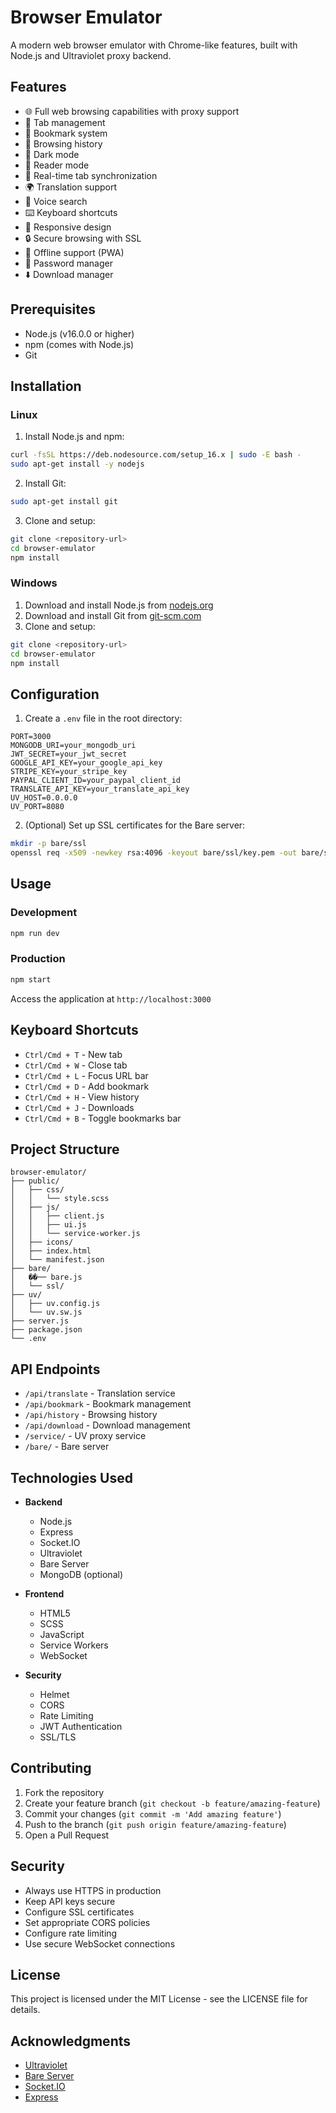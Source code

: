 # Browser Emulator

A modern web browser emulator with Chrome-like features, built with Node.js and Ultraviolet proxy backend.

## Features

- 🌐 Full web browsing capabilities with proxy support
- 📑 Tab management
- 🔖 Bookmark system
- 📜 Browsing history
- 🌙 Dark mode
- 📖 Reader mode
- 🔄 Real-time tab synchronization
- 🌍 Translation support
- 🎤 Voice search
- ⌨️ Keyboard shortcuts
- 📱 Responsive design
- 🔒 Secure browsing with SSL
- 💾 Offline support (PWA)
- 🔑 Password manager
- ⬇️ Download manager

## Prerequisites

- Node.js (v16.0.0 or higher)
- npm (comes with Node.js)
- Git

## Installation

### Linux

1. Install Node.js and npm:
```bash
curl -fsSL https://deb.nodesource.com/setup_16.x | sudo -E bash -
sudo apt-get install -y nodejs
```

2. Install Git:
```bash
sudo apt-get install git
```

3. Clone and setup:
```bash
git clone <repository-url>
cd browser-emulator
npm install
```

### Windows

1. Download and install Node.js from [nodejs.org](https://nodejs.org/)
2. Download and install Git from [git-scm.com](https://git-scm.com/download/win)
3. Clone and setup:
```bash
git clone <repository-url>
cd browser-emulator
npm install
```

## Configuration

1. Create a `.env` file in the root directory:
```env
PORT=3000
MONGODB_URI=your_mongodb_uri
JWT_SECRET=your_jwt_secret
GOOGLE_API_KEY=your_google_api_key
STRIPE_KEY=your_stripe_key
PAYPAL_CLIENT_ID=your_paypal_client_id
TRANSLATE_API_KEY=your_translate_api_key
UV_HOST=0.0.0.0
UV_PORT=8080
```

2. (Optional) Set up SSL certificates for the Bare server:
```bash
mkdir -p bare/ssl
openssl req -x509 -newkey rsa:4096 -keyout bare/ssl/key.pem -out bare/ssl/cert.pem -days 365 -nodes
```

## Usage

### Development
```bash
npm run dev
```

### Production
```bash
npm start
```

Access the application at `http://localhost:3000`

## Keyboard Shortcuts

- `Ctrl/Cmd + T` - New tab
- `Ctrl/Cmd + W` - Close tab
- `Ctrl/Cmd + L` - Focus URL bar
- `Ctrl/Cmd + D` - Add bookmark
- `Ctrl/Cmd + H` - View history
- `Ctrl/Cmd + J` - Downloads
- `Ctrl/Cmd + B` - Toggle bookmarks bar

## Project Structure

```
browser-emulator/
├── public/
│   ├── css/
│   │   └── style.scss
│   ├── js/
│   │   ├── client.js
│   │   ├── ui.js
│   │   └── service-worker.js
│   ├── icons/
│   ├── index.html
│   └── manifest.json
├── bare/
│   ��── bare.js
│   └── ssl/
├── uv/
│   ├── uv.config.js
│   └── uv.sw.js
├── server.js
├── package.json
└── .env
```

## API Endpoints

- `/api/translate` - Translation service
- `/api/bookmark` - Bookmark management
- `/api/history` - Browsing history
- `/api/download` - Download management
- `/service/` - UV proxy service
- `/bare/` - Bare server

## Technologies Used

- **Backend**
  - Node.js
  - Express
  - Socket.IO
  - Ultraviolet
  - Bare Server
  - MongoDB (optional)

- **Frontend**
  - HTML5
  - SCSS
  - JavaScript
  - Service Workers
  - WebSocket

- **Security**
  - Helmet
  - CORS
  - Rate Limiting
  - JWT Authentication
  - SSL/TLS

## Contributing

1. Fork the repository
2. Create your feature branch (`git checkout -b feature/amazing-feature`)
3. Commit your changes (`git commit -m 'Add amazing feature'`)
4. Push to the branch (`git push origin feature/amazing-feature`)
5. Open a Pull Request

## Security

- Always use HTTPS in production
- Keep API keys secure
- Configure SSL certificates
- Set appropriate CORS policies
- Configure rate limiting
- Use secure WebSocket connections

## License

This project is licensed under the MIT License - see the LICENSE file for details.

## Acknowledgments

- [Ultraviolet](https://github.com/titaniumnetwork-dev/Ultraviolet)
- [Bare Server](https://github.com/tomphttp/bare-server-node)
- [Socket.IO](https://socket.io/)
- [Express](https://expressjs.com/) 